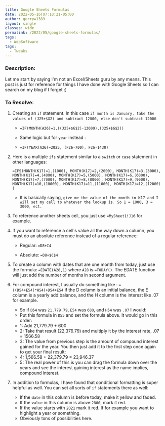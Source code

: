 ```yaml
---
title: Google Sheets Formulas
date: 2022-05-16T07:10:21-05:00
author: gerryw1389
layout: single
classes: wide
permalink: /2022/05/google-sheets-formulas/
tags:
  - WebSoftware
tags:
  - Tweaks
---
```

<!--more-->

### Description:

Let me start by saying I'm not an Excel/Sheets guru by any means. This post is just for reference for things I have done with Google Sheets so I can search on my blog if I forget :)

### To Resolve:

1. Creating an `if` statement. In this case `if month is January, take the values of (J25+$G2) and subtract 12000, else don't subtract 12000`:

   - `=IF(MONTH(A26)=1,((J25+$G$2)-12000),(J25+$G$2))`

   - Same logic but for `year` instead :

   - `=IF(YEAR(A26)=2025, (F26-700), F26-1430)`


1. Here is a multiple `ifs` statement similar to a `switch` or `case` statement in other languages:

   `=IFS(MONTH(K17)=1,(1000), MONTH(K17)=2,(2000), MONTH(K17)=3,(3000), MONTH(K17)=4,(4000), MONTH(K17)=5,(5000), MONTH(K17)=6,(6000), MONTH(K17)=7,(7000), MONTH(K17)=8,(8000), MONTH(K17)=9,(9000), MONTH(K17)=10,(10000), MONTH(K17)=11,(11000), MONTH(K17)=12,(12000) )`

   - It is basically saying, `give me the value of the month in K17 and I will set my cell to whatever the lookup is. So 1 = 1000, 3 = 3000, ect.`

1. To reference another sheets cell, you just use `=MySheet1!J16` for example.

1. If you want to reference a cell's value all the way down a column, you must do an absolute reference instead of a regular reference:

   - Regular: `=D8+C4`

   - Absolute: `=D8+$C$4`

1. To create a column with dates that are one month from today, just use the formula: `=EDATE(A28,1)` where `A28` is `=TODAY()`. The EDATE function will just add the number of months in second argument.

1. For compound interest, I usually do something like : `=((D54+E54)*H54)+D54+E54` if the D column is an initial balance, the E column is a yearly add balance, and the H column is the interest like .07 for example.

   - So if `D54` was `21,779.79`, `E54` was `600`, and `H54` was `.07` I would:
   - Put this formula in `D55` and set the formula above. It would go in this order:
   - 1: Add 21,779.79 + 600
   - 2: Take that result (22,379.79) and multiply it by the interest rate, .07 = 1566.58
   - 3: The value from previous step is the amount of compound interest gained for the year. You then just add it to the first step once again to get your final result:
   - 4: 1,566.58 + 22,379.79 = 23,946.37
   - 5: The real power of this is you can drag the formula down over the years and see the interest gaining interest as the name implies, compound interest.

1. In addition to formulas, I have found that conditional formatting is super helpful as well. You can set all sorts of `if` statements there as well:

   - If the `date` in this column is before today, make it yellow and faded.
   - If the `value` in this column is above `2800`, mark it red.
   - If the value starts with `2021` mark it red. If for example you want to highlight a year or something.
   - Obviously tons of possibilities here.
